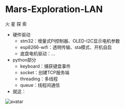 # Mars-Exploration-LAN
火 星 探 索  
+ 硬件驱动
  + stm32：增量式PI控制器、OLED-I2C显示电机参数  
  + esp8266-wifi：透明传输、sta模式、开机自启  
  + 底盘电机驱动：...
+ python部分
  + keyboard：捕获键盘事件
  + socket：创建TCP服务端  
  + threading：多线程
  + queue：线程间通信
+ 就这：

![avatar](PIC/demo.jpg) 
